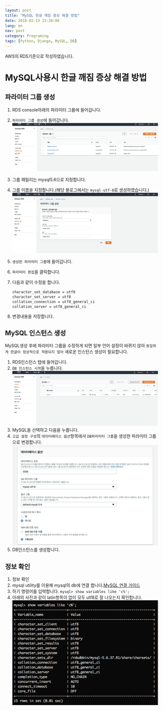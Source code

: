 ```yaml
---
layout: post
title: "MySQL 한글 깨짐 증상 해결 방법"
date: 2018-02-13 15:20:00
lang: en
nav: post
category: Programing
tags: [Python, Django, MySQL, DB]
---
```


AWS의 RDS기준으로 작성하였습니다.

# MySQL사용시 한글 깨짐 증상 해결 방법 

## 파라미터 그룹 생성 
1. RDS console아래의 파라미터 그룹에 들어갑니다.
2. `파라이터 그룹 생성`에 들어갑니다.
![파라미터 그룹](/images/mysql_korean/parameter_group.png)
3. 그룹 패밀리는 mysql5.6으로 지정합니다.
4. 그룹 이름을 지정합니다.(해당 블로그에서는 `mysql-utf-8`로 생성하였습니다.)
![파라미터 그룹 생성](/images/mysql_korean/create_parameter_group.png)
5. `생성한 파라미터 그룹`에 들어갑니다. 
6. `파라미터 편집`을 클릭합니다.
7. 다음과 같이 수정을 합니다.

	```
	character_set_database = utf8
	character_set_server = utf8
	collation_connection = utf8_general_ci
	collation_server = utf8_general_ci
	```
	
8. 변경내용을 저장합니다. 

## MySQL 인스턴스 생성 
MySQL생성 후에 파라미터 그룹을 수정하게 되면 일부 언어 설정이 바뀌지 않아 `동일하게 한글이 정상적으로 적용되지 않아` 새로운 인스턴스 생성이 필요합니다.

 1. RDS인스턴스 탭에 들어갑니다.
 2. `DB 인스턴스 시작`을 누릅니다.
 ![RDS 인스턴스](/images/mysql_korean/rds_instance_create.png)
 3. MySQL을 선택하고 다음을 누릅니다. 
 4. `고급 설정 구성`의 `데이터베이스 옵션`항목에서 `DB파라미터 그룹`을 생성한 파라미터 그룹으로 변경합니다.
 ![파라미터 그룹 지정](/images/mysql_korean/parameter_group_select.png)
 5. DB인스턴스를 생성합니다. 



## 정보 확인 
1. 정보 확인
2. mysql utility를 이용해 mysql의 db에 연결 합니다.[MySQL 연결 가이드](https://docs.aws.amazon.com/ko_kr/AmazonRDS/latest/UserGuide/USER_ConnectToInstance.html)
3. 하기 명령어를 입력합니다.
`mysql> show variables like 'c%';`
4. 아래의 사진과 같이 latin항목이 없이 모두 utf8로 잘 나오는지 확인합니다. 
![확인](/images/mysql_korean/utf8_check.png)

